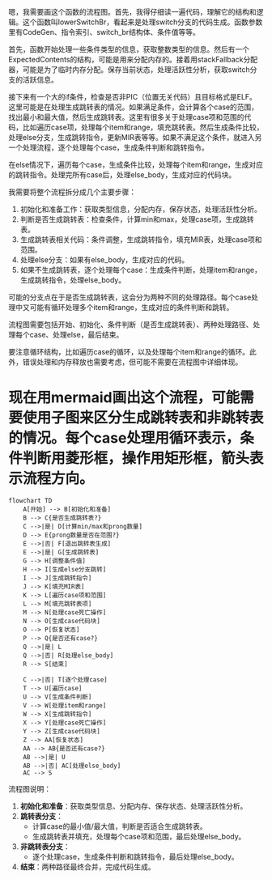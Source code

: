 嗯，我需要画这个函数的流程图。首先，我得仔细读一遍代码，理解它的结构和逻辑。这个函数叫lowerSwitchBr，看起来是处理switch分支的代码生成。函数参数里有CodeGen、指令索引、switch_br结构体、条件值等等。

首先，函数开始处理一些条件类型的信息，获取整数类型的信息。然后有一个ExpectedContents的结构，可能是用来分配内存的。接着用stackFallback分配器，可能是为了临时内存分配。保存当前状态，处理活跃性分析，获取switch分支的活跃信息。

接下来有一个大的if条件，检查是否非PIC（位置无关代码）且目标格式是ELF。这里可能是在处理生成跳转表的情况。如果满足条件，会计算各个case的范围，找出最小和最大值，然后生成跳转表。这里有很多关于处理case项和范围的代码，比如遍历case项，处理每个item和range，填充跳转表。然后生成条件比较，处理else分支，生成跳转指令，更新MIR表等等。如果不满足这个条件，就进入另一个处理流程，逐个处理每个case，生成条件判断和跳转指令。

在else情况下，遍历每个case，生成条件比较，处理每个item和range，生成对应的跳转指令。处理完所有case后，处理else_body，生成对应的代码块。

我需要将整个流程拆分成几个主要步骤：

1. 初始化和准备工作：获取类型信息，分配内存，保存状态，处理活跃性分析。
2. 判断是否生成跳转表：检查条件，计算min和max，处理case项，生成跳转表。
3. 生成跳转表相关代码：条件调整，生成跳转指令，填充MIR表，处理case项和范围。
4. 处理else分支：如果有else_body，生成对应的代码。
5. 如果不生成跳转表，逐个处理每个case：生成条件判断，处理item和range，生成跳转指令，处理else_body。

可能的分支点在于是否生成跳转表，这会分为两种不同的处理路径。每个case处理中又可能有循环处理多个item和range，生成对应的条件判断和跳转。

流程图需要包括开始、初始化、条件判断（是否生成跳转表）、两种处理路径、处理每个case、处理else，最后结束。

要注意循环结构，比如遍历case的循环，以及处理每个item和range的循环。此外，错误处理和内存释放也需要考虑，但可能不需要在流程图中详细体现。

现在用mermaid画出这个流程，可能需要使用子图来区分生成跳转表和非跳转表的情况。每个case处理用循环表示，条件判断用菱形框，操作用矩形框，箭头表示流程方向。
================================================
```mermaid
flowchart TD
    A[开始] --> B[初始化和准备]
    B --> C{是否生成跳转表?}
    C -->|是| D[计算min/max和prong数量]
    D --> E{prong数量是否在范围?}
    E -->|否| F[退出跳转表生成]
    E -->|是| G[生成跳转表]
    G --> H[调整条件值]
    H --> I[生成else分支跳转]
    I --> J[生成跳转指令]
    J --> K[填充MIR表]
    K --> L[遍历case项和范围]
    L --> M[填充跳转表项]
    M --> N[处理case死亡操作]
    N --> O[生成case代码块]
    O --> P[恢复状态]
    P --> Q{是否还有case?}
    Q -->|是| L
    Q -->|否| R[处理else_body]
    R --> S[结束]

    C -->|否| T[逐个处理case]
    T --> U[遍历case]
    U --> V[生成条件判断]
    V --> W[处理item和range]
    W --> X[生成跳转指令]
    X --> Y[处理case死亡操作]
    Y --> Z[生成case代码块]
    Z --> AA[恢复状态]
    AA --> AB{是否还有case?}
    AB -->|是| U
    AB -->|否| AC[处理else_body]
    AC --> S
``` 

流程图说明：
1. **初始化和准备**：获取类型信息、分配内存、保存状态、处理活跃性分析。
2. **跳转表分支**：
   - 计算case的最小值/最大值，判断是否适合生成跳转表。
   - 生成跳转表并填充，处理每个case项和范围，最后处理else_body。
3. **非跳转表分支**：
   - 逐个处理case，生成条件判断和跳转指令，最后处理else_body。
4. **结束**：两种路径最终合并，完成代码生成。